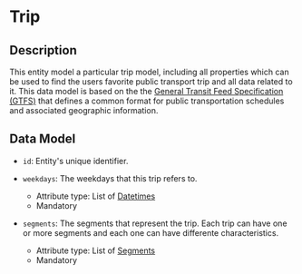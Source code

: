 # Trip

## Description

This entity model a particular trip model, including all properties which can be used to find the users favorite public transport trip and all data related to it. This data model is based on the the [General Transit Feed Specification (GTFS)](https://developers.google.com/transit/gtfs/) that defines a common format for public transportation schedules and associated geographic information.

## Data Model

- ```id```: Entity's unique identifier.

- ```weekdays```: The weekdays that this trip refers to. 
	- Attribute type: List of [Datetimes](http://schema.org/DateTime)
	- Mandatory

- ```segments```: The segments that represent the trip. Each trip can have one or more segments and each one can have differente characteristics.
	- Attribute type: List of [Segments]()
	- Mandatory